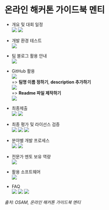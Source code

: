 # 온라인 해커톤 가이드북 멘티

 - 개요 및 대회 일정  
 **![](https://lh5.googleusercontent.com/wptFXcTxDBDNTEByWnDxI_ucvuZmav6WAhvbGp4EdUYhRjJrdcEZygAGI-v4uETQv2ZgNjFtollElf7VAh96yrqhgP2YIhVRmA8OJVjXyNmwbECtCfYt0q5884kWG2eo_oJ0pBA8=s0)**
 **![](https://lh5.googleusercontent.com/cqdDjnlnqsD8mISQFPWPiXvutvIJdbMvl08LEycWCGV-IcIj44lKdf_UCsFLXxV2Z3shFS9kTShqmJXR_J_SKaX4jbpjicnsllM0SLfXjbezKMIHdpI7-buBv_MVJR3hFf1nI8qy=s0)**

- 개발 환경 테스트  
**![](https://lh4.googleusercontent.com/JspcEgzZjRyFC8-uQK81tytH56TZUEzMSMiZRcux43HhclnjSTe_L9ZfXlxMeoDzPO8iUG1C6CH-4o7gqtn_fnUIZmVuODa9tLbfjytEMuG0RMAUvflujfFPWooZYXgWTWP1C2A7=s0)**

- 팀 블로그 활용 안내  
**![](https://lh4.googleusercontent.com/gy0N0i4SIACsmsO4jjqzIp8AjDO3_oTqvDhNkv28bMYr0qqz5PCt9DDMPgcrXXJ5htGZNNV0hfrOBeZN2FflcKAyirfgruJ9aOb39uy3W5VFhmVi-R57jsw08koVs_pdVY1qbBBe=s0)**

- GitHub 활용  
**![](https://lh3.googleusercontent.com/ccvSmtTLDJBPooH_ypFkqKDP_PMbKaLT8OWRVDpGqHig9aczGIJ1h1vcSZRLFMaF9lxZT54fgVjpjJg7YPw8dzS7kNO-aoPRuxgq6RsHvAkcLOuS63N9fkVCM4eS-TjjpwZ8uJCR=s0)**  
=> __팀명 이름 정하기__, __description 추가하기__  
**![](https://lh4.googleusercontent.com/QXvOIP8rras5xA-amHYLA2bWWogSvMZiEiqKbK4bZrJ-CbdbGyRkNb6MGa3XWp6fD4wFKbiS9YvwBIcI4VnPX-2QlUEd1tmt5Je-G8xmd_0cjQrM5rMnPRpSteWBR_a9KKpO8WoD=s0)**  
=> __Readme 파일 제작하기__  
**![](https://lh4.googleusercontent.com/46bFoHBaE78YzNLDl4_P4mPRrf0zv2fW06jgzwcGrAF5o_S7z7INVK-FedgUblf1m32opqP5AtCg3OPi-d3a2-nkDyaC9WvTpU4HWQuY87bDXcY1kxeQPTT6_d2W_mOTC9hO-iPL=s0)**

- 최종제출  
**![](https://lh5.googleusercontent.com/MuwSo3hKabrOQVH1NCVdIwTOvpCmyEKq_WUxGEdgasC7gvTrqwOdIU9BwNfFZBtXNG59wCLfpc1JIIfXvCoLhnyvnLaRDKFvBrc10WJ3uKvIg_5HJsIld8FcnS3O5DuzJBcblSU3=s0)**
**![](https://lh6.googleusercontent.com/f1K4-s1FlNGhVI4pQ52kHlANehHJFXwCwsyKaRn2Pz_Gk4oMNzbiN3XzNWxuDTKHKPXdHGn6Db1ut8qRQsG6rfYIJk3Uu7DTZudX1sTMnh161OI4VzUQxiXhW_4I7EzKcxCLNDVQ=s0)**

- 최종 평가 및 라이선스 검증  
**![](https://lh6.googleusercontent.com/Pdd1bUMDdoIKFI6Pv-AYP2LtEihpaJg07NVRsS1UXk2JpzkNnclMdZ_3jFjwdQNme6q7IRBGb-iRvhdpNyKNBxeAucU4GtftXGc28XXfttIVBuq1t3Xc6YVIRwb3V4rTOvRrWdTH=s0)**
**![](https://lh6.googleusercontent.com/85bPpuq3505wGW9UEhaOvvA8g0bXPD2tOAR4X5nNPJ9VCfaCvg5ew7DVrFRvXSggHuelUPFZrVh9E5fdMJtBAYO6OSwYJBn4Rpv4kP2JR2FvQr8ZyAKlQIFtnyVAW1bUiqcoIVlt=s0)**
**![](https://lh3.googleusercontent.com/aFILqaux4uXPBnUdFlFDdveXSvAX5wX6AbOVQApzbsic35LYx7O9pxkSVrKaD_uJjdhU2LxnSPSpSw09EmqtHwBiN1RdN6B5dFlQ4Zd_52NbQO5uM8a4n-MCCHMbma0tSligArpc=s0)**

- 분야별 개발 프로세스  
**![](https://lh4.googleusercontent.com/pAkzhmzpeYK1N56wWqXGzdCLK4PU0FDQsm0pWZ7RtPoSmye-1VkSHmmgXUEaUW_gaOf9nXDfhMGhVhTf8fyq9vgLJ9otXsLmtXsZrwud_uvytvjaiCLiKXDg2z8FLlFwsoZE8wtC=s0)**
**![](https://lh6.googleusercontent.com/8BK4967ctjE_zZjY47wuC1mChi4E07eILCv21Icm9vyeEz_b7HrSFBJwXbfyB6Fw_FTkRE3FIBTUEAYFdlzqj9qG5fVShCLubdglOphi2_7czHOYhTXyZoIFZ5UE_rMxONTedl0A=s0)**

- 전문가 멘토 보유 역량  
**![](https://lh5.googleusercontent.com/-jgNYJgZBaaITFTVDHZfEXhR9l4TDFUgZm-qlXKt3RX5WjkSlCUhQYUc2meWC5IZhaBjSMssuUtXVfxJZD75JpN4vpeNSHSxDN7gFnKLzWVnPuhmeIDh7scVvYHB14MJ8fRjmzLO=s0)**

- 활용 소프트웨어  
**![](https://lh5.googleusercontent.com/B56cRYEfWFVzGS3piywgVJYl5f41bf6Kb3j77cmo8Y9_FPwOq8E-2fD5u-E00zMKfG4mPMYoXwygpatOFJjqBU6iKxoZXOkPrad4K7ljnsIok615voC-R-3dgC5SSSoKCh2crXIi=s0)**

- FAQ  
**![](https://lh5.googleusercontent.com/GQ9rrNydFoz65Qx1_Hyl235SGFP47FbCM1BP2kdKgRRr91p99kVM_ClqhAnvwep3j7b6WBXBO1_Le2zbeAvZ2cY5S4cYpLrYthSm80qMlqal7sxT3JX80Chsp6XAJlgMdh2QB_AH=s0)**
**![](https://lh5.googleusercontent.com/--o7ZE7EnT9f4VhYOQg3AjMYAfrPWXsrdbfzGHVSsY72jqNJQNvyBtA6HQOPT8dlVsD4jjBcjN5eErA7NuZFs9hdG3_PyhQ3At4YGYVxR4LGL62osKqItrMrFcXeTTa9M93uu_L8=s0)**
**![](https://lh4.googleusercontent.com/wwtwJC6JmsGL6ku2QBCmB2L-Scr8jHMIGOmQkdjZsQoJxCSl-kAxdujrNC4nJJPdjkq6yI9bA1LueihCQfgwb902MWsT76wNBmXLvIpe6zI0Ywj-PsOju0zzsohCIcE7W_4N8TAw=s0)**

_출처: OSAM, 온라인 해커톤 가이드북 멘티_